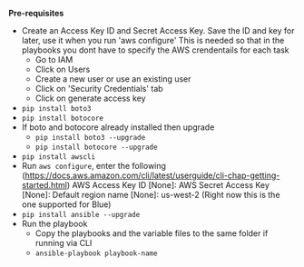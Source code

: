 **Pre-requisites**

* Create an Access Key ID and Secret Access Key. Save the ID and key for later, use it when you run 'aws configure' This is needed so that in the playbooks you dont have to specify the AWS crendentails for each task
  - Go to IAM
  - Click on Users
  - Create a new user or use an existing user
  - Click on 'Security Credentials' tab
  - Click on generate access key  
* `pip install boto3` 
* `pip install botocore`
* If boto and botocore already installed then upgrade
  - `pip install boto3 --upgrade`
  - `pip install botocore --upgrade`
* `pip install awscli`
* Run `aws configure`, enter the following (https://docs.aws.amazon.com/cli/latest/userguide/cli-chap-getting-started.html)
  AWS Access Key ID [None]: 
  AWS Secret Access Key [None]: 
  Default region name [None]: us-west-2 (Right now this is the one supported for Blue)
* `pip install ansible --upgrade`
* Run the playbook
  - Copy the playbooks and the variable files to the same folder if running via CLI 
  - `ansible-playbook playbook-name`
